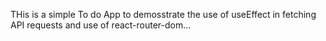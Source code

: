 THis is a simple To do App to demosstrate the use of useEffect in fetching
API requests and use of react-router-dom...

